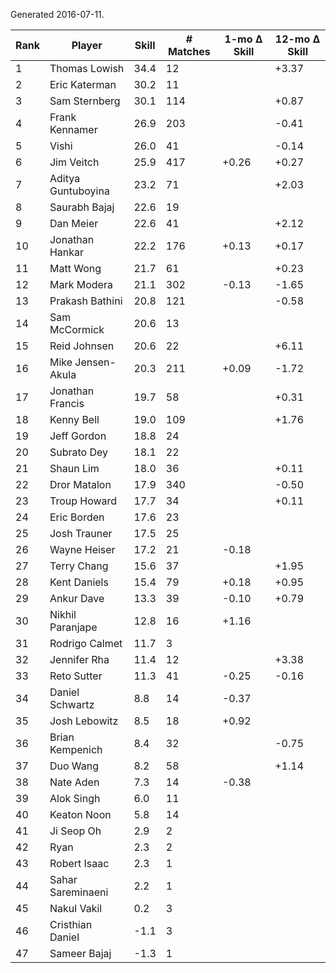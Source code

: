 Generated 2016-07-11.

| Rank | Player             | Skill | # Matches | 1-mo Δ Skill | 12-mo Δ Skill |
|------|--------------------|-------|-----------|--------------|---------------|
|    1 | Thomas Lowish      |  34.4 |        12 |              |         +3.37 |
|    2 | Eric Katerman      |  30.2 |        11 |              |               |
|    3 | Sam Sternberg      |  30.1 |       114 |              |         +0.87 |
|    4 | Frank Kennamer     |  26.9 |       203 |              |         -0.41 |
|    5 | Vishi              |  26.0 |        41 |              |         -0.14 |
|    6 | Jim Veitch         |  25.9 |       417 |        +0.26 |         +0.27 |
|    7 | Aditya Guntuboyina |  23.2 |        71 |              |         +2.03 |
|    8 | Saurabh Bajaj      |  22.6 |        19 |              |               |
|    9 | Dan Meier          |  22.6 |        41 |              |         +2.12 |
|   10 | Jonathan Hankar    |  22.2 |       176 |        +0.13 |         +0.17 |
|   11 | Matt Wong          |  21.7 |        61 |              |         +0.23 |
|   12 | Mark Modera        |  21.1 |       302 |        -0.13 |         -1.65 |
|   13 | Prakash Bathini    |  20.8 |       121 |              |         -0.58 |
|   14 | Sam McCormick      |  20.6 |        13 |              |               |
|   15 | Reid Johnsen       |  20.6 |        22 |              |         +6.11 |
|   16 | Mike Jensen-Akula  |  20.3 |       211 |        +0.09 |         -1.72 |
|   17 | Jonathan Francis   |  19.7 |        58 |              |         +0.31 |
|   18 | Kenny Bell         |  19.0 |       109 |              |         +1.76 |
|   19 | Jeff Gordon        |  18.8 |        24 |              |               |
|   20 | Subrato Dey        |  18.1 |        22 |              |               |
|   21 | Shaun Lim          |  18.0 |        36 |              |         +0.11 |
|   22 | Dror Matalon       |  17.9 |       340 |              |         -0.50 |
|   23 | Troup Howard       |  17.7 |        34 |              |         +0.11 |
|   24 | Eric Borden        |  17.6 |        23 |              |               |
|   25 | Josh Trauner       |  17.5 |        25 |              |               |
|   26 | Wayne Heiser       |  17.2 |        21 |        -0.18 |               |
|   27 | Terry Chang        |  15.6 |        37 |              |         +1.95 |
|   28 | Kent Daniels       |  15.4 |        79 |        +0.18 |         +0.95 |
|   29 | Ankur Dave         |  13.3 |        39 |        -0.10 |         +0.79 |
|   30 | Nikhil Paranjape   |  12.8 |        16 |        +1.16 |               |
|   31 | Rodrigo Calmet     |  11.7 |         3 |              |               |
|   32 | Jennifer Rha       |  11.4 |        12 |              |         +3.38 |
|   33 | Reto Sutter        |  11.3 |        41 |        -0.25 |         -0.16 |
|   34 | Daniel Schwartz    |   8.8 |        14 |        -0.37 |               |
|   35 | Josh Lebowitz      |   8.5 |        18 |        +0.92 |               |
|   36 | Brian Kempenich    |   8.4 |        32 |              |         -0.75 |
|   37 | Duo Wang           |   8.2 |        58 |              |         +1.14 |
|   38 | Nate Aden          |   7.3 |        14 |        -0.38 |               |
|   39 | Alok Singh         |   6.0 |        11 |              |               |
|   40 | Keaton Noon        |   5.8 |        14 |              |               |
|   41 | Ji Seop Oh         |   2.9 |         2 |              |               |
|   42 | Ryan               |   2.3 |         2 |              |               |
|   43 | Robert Isaac       |   2.3 |         1 |              |               |
|   44 | Sahar Sareminaeni  |   2.2 |         1 |              |               |
|   45 | Nakul Vakil        |   0.2 |         3 |              |               |
|   46 | Cristhian Daniel   |  -1.1 |         3 |              |               |
|   47 | Sameer Bajaj       |  -1.3 |         1 |              |               |
